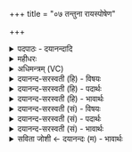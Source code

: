 +++
title = "०७ तन्तुना रायस्पोषेण"

+++
<details><summary>पदपाठः - दयानन्दादि</summary>

तन्तु॑ना। रा॒यः। पोषे॑ण। रा॒यः। पोष॑म्। जि॒न्व॒। स॒ँस॒र्पेणेति॑ सम्ऽस॒र्पेण॑। श्रु॒ताय॑। श्रु॒तम्। जि॒न्व॒। ऐ॒डेन॑। ओष॑धीभिः। ओष॑धीः। जि॒न्व॒। उ॒त्त॒मेनेत्यु॑त्ऽत॒मेन॑। त॒नूभिः॑। त॒नूः। जि॒न्व॒। व॒यो॒धसेति॑ वयः॒ऽधसा॑। आधी॑ते॒नेत्याऽधी॑तेन। आधी॑त॒मित्याऽधी॑तम्। जि॒न्व॒। अ॒भि॒जितेत्य॑ऽभि॒जिता॑। तेज॑सा। तेजः। जि॒न्व॒। ७।
</details>

<details><summary>महीधरः</summary>

म० तन्तुना तन्यते विस्तार्यत इति तन्तुरन्नं तेन । | रायस्पोषेण धनपुष्ट्यै उपहिता रायस्पोषं जिन्व । संसर्पेण सम्यक् सर्पति प्रसरति देहे इति संसर्पोऽन्नम् तेन श्रुताय शास्त्रायोपहिता श्रुतं जिन्व । इडान्नम् इडैवैडम् स्वार्थेऽण् तेनौषधीभिः ओषध्यर्थमुपहिता ओषधीर्जिन्व । उत्तमेन उद्गतं तमो यस्मात् यद्वोत्तमेनोत्कृष्टान्नेन तनूभिः शरीरार्थमुपहिता तनूः शरीराणि जिन्व । वयोधसा वयो दधाति पुष्णातीति वयोधा अन्नं तेनाधीतेनाध्ययनायोपहिताधीतं जिन्व । अभि सर्वतो जीयते येनेत्यभिजित्सर्वजयहेतुरन्नं तेन तेजसा तेजो ऽर्थमुपहिता तेजो जिन्व ॥ ७ ॥  
अष्टमी।
</details>

<details><summary>अधिमन्त्रम् (VC)</summary>

- विद्वांसो देवता
- परमेष्ठी ऋषिः
- ब्राह्मी त्रिष्टुप्
- धैवतः
</details>

<details><summary>दयानन्द-सरस्वती (हि) - विषयः</summary>

गृहाश्रमी पुरुष को किस साधन से क्या करना चाहिये, यह विषय अगले मन्त्र में कहा है ॥
</details>

<details><summary>दयानन्द-सरस्वती (हि) - पदार्थः</summary>

पदार्थान्वयभाषाः -  हे मनुष्य ! तू (तन्तुना) विस्तारयुक्त (रायः) धन की (पोषेण) पुष्टि से (रायः) धन की (पोषम्) पुष्टि को (जिन्व) प्राप्त हो। (संसर्पेण) सम्यक् प्राप्ति से (श्रुताय) श्रवण के लिये (श्रुतम्) शास्त्र के सुनने को (जिन्व) प्राप्त हो। (ऐडेन) अन्न के संस्कार और (ओषधीभिः) यव तथा सोमलता आदि ओषधियों की विद्या से (ओषधीः) ओषधियों को (जिन्व) प्राप्त हो। (उत्तमेन) उत्तम धर्म के आचरणयुक्त (तनूभिः) शुद्ध शरीरों से (तनूः) शरीरों को (जिन्व) प्राप्त हो। (वयोधसा) जीवन के धारण करने हारे (आधीतेन) अच्छे प्रकार पढ़ने से (आधीतम्) सब ओर से धारण की हुई विद्या को (जिन्व) प्राप्त हो। (अभिजिता) सन्मुख शत्रुओं को जीतने के हेतु (तेजसा) तीक्ष्ण कर्म से (तेजः) दृढ़ता को (जिन्व) प्राप्त हो ॥७ ॥
</details>

<details><summary>दयानन्द-सरस्वती (हि) - भावार्थः</summary>

भावार्थभाषाः -  मनुष्यों को चाहिये कि विस्तारयुक्त पुरुषार्थ से ऐश्वर्य को प्राप्त हो के सब प्राणियों का हित सिद्ध करें ॥७ ॥
</details>

<details><summary>दयानन्द-सरस्वती (सं) - विषयः</summary>

गृहाश्रमिणा केन किं कर्त्तव्यमित्याह ॥
</details>

<details><summary>दयानन्द-सरस्वती (सं) - पदार्थः</summary>

पदार्थान्वयभाषाः -  हे मनुष्य ! त्वं तन्तुना रायस्पोषेण रायस्पोषं जिन्व संसर्पेण श्रुताय श्रुतं जिन्व। ऐडेनोषधीभिरोषधीर्जिन्व। उत्तमेन तनूभिस्तनूर्जिन्व। वयोधसाऽऽधीतेनाधीतं जिन्व। अभिजिता तेजसा तेजो जिन्व ॥७ ॥
</details>

<details><summary>दयानन्द-सरस्वती (सं) - भावार्थः</summary>

भावार्थभाषाः -  मनुष्यैर्विस्तृतेन पुरुषार्थेनैश्वर्य्यं प्राप्य सार्वजनिकं हितं संसाध्यम् ॥७ ॥
</details>

<details><summary>सविता जोशी ← दयानन्दः (म) - भावार्थः</summary>

भावार्थभाषाः -  माणसांनी अत्यंत पुरुषार्थाने ऐश्वर्य प्राप्त करावे व सर्व प्राण्यांचे हित करावे.
</details>